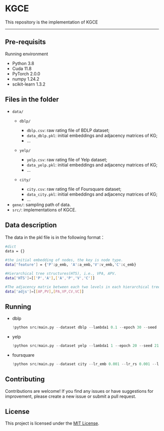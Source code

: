 # KGCE
This repository is the implementation of KGCE

---
## Pre-requisits

Running environment
*   Python  3.8
*   Cuda  11.8
*   PyTorch  2.0.0
*   numpy 1.24.2
*   scikit-learn 1.3.2




## Files in the folder

- `data/`
  - `dblp/`
    - `dblp.csv`: raw rating file of BDLP dataset;
    - `data_dblp.pkl`: initial embeddings and adjacency matrices of KG;
    - ...
  
  - `yelp/`
    - `yelp.csv`: raw rating file of Yelp dataset;
    - `data_yelp.pkl`: initial embeddings and adjacency matrices of KG;
    - ...
  - `city/`
    - `city.csv`: raw rating file of Foursquare dataset;
    - `data_city.pkl`: initial embeddings and adjacency matrices of KG;
    - ...
- `gene/`: sampling path of data.
- `src/`: implementations of KGCE.


## Data description

The data in the pkl file is in the following format：

```bash
#dict
data = {} 

#the initial embedding of nodes, the key is node type.
data['feature'] = {'P':p_emb, 'A':a_emb,'V':v_emb,'C':c_emb} 

#Hierarchical tree structures(HTS), i.e., VPA, APV.
data['HTS']=[['P','A'],['A','P','V','C']]

#The adjacency matrix between each two levels in each hierarchical tree
data['adjs']=[[AP,PV],[PA,VP,CV,VC]]
```

## Running

* dblp

    ```python
    !python src/main.py --dataset dblp --lambda1 0.1 --epoch 30 --seed 21
    ```
* yelp
    ```python
    !python src/main.py --dataset yelp --lambda1 1 --epoch 20 --seed 21 
    ```

* foursquare
    ```python
    !python src/main.py --dataset city --lr_emb 0.001 --lr_rs 0.001 --l2 0.0001  --lambda1 100  --seed 21
    ```


## Contributing

Contributions are welcome! If you find any issues or have suggestions for improvement, please create a new issue or submit a pull request.

## License

This project is licensed under the [MIT License](LICENSE).


